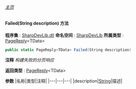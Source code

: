 ###### [主页](./Index.md "主页")
#### Failed(String description) 方法
**程序集** : [SharpDevLib.dll](./SharpDevLib.assembly.md "SharpDevLib.dll")
**命名空间** : [SharpDevLib](./SharpDevLib.namespace.md "SharpDevLib")
**所属类型** : [PageReply](./SharpDevLib.PageReply.1.md "PageReply")\<TData\>
``` csharp
public static PageReply<TData> Failed(String description)
```
**注释**
*构建失败的分页响应*

**返回类型** : [PageReply](./SharpDevLib.PageReply.1.md "PageReply")\<TData\>

**参数**
|名称|类型|注释|
|---|---|---|
|description|[String](https://learn.microsoft.com/en-us/dotnet/api/system.string "String")|描述|

